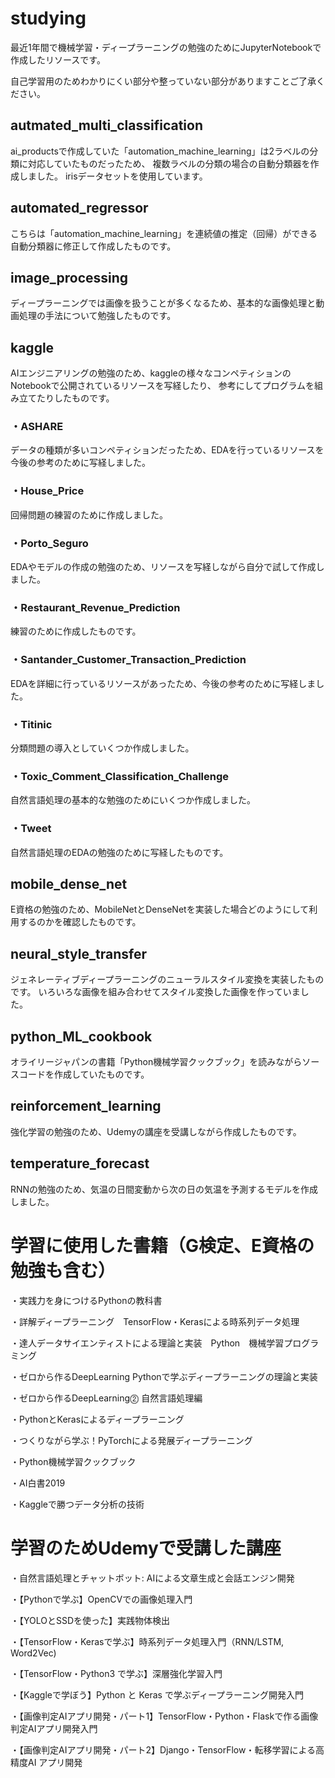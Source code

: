 # studying
最近1年間で機械学習・ディープラーニングの勉強のためにJupyterNotebookで作成したリソースです。

自己学習用のためわかりにくい部分や整っていない部分がありますことご了承ください。


## autmated_multi_classification

ai_productsで作成していた「automation_machine_learning」は2ラベルの分類に対応していたものだったため、
複数ラベルの分類の場合の自動分類器を作成しました。
irisデータセットを使用しています。


## automated_regressor

こちらは「automation_machine_learning」を連続値の推定（回帰）ができる自動分類器に修正して作成したものです。


## image_processing

ディープラーニングでは画像を扱うことが多くなるため、基本的な画像処理と動画処理の手法について勉強したものです。


## kaggle

AIエンジニアリングの勉強のため、kaggleの様々なコンペティションのNotebookで公開されているリソースを写経したり、
参考にしてプログラムを組み立てたりしたものです。

### ・ASHARE
データの種類が多いコンペティションだったため、EDAを行っているリソースを今後の参考のために写経しました。

### ・House_Price

回帰問題の練習のために作成しました。

### ・Porto_Seguro

EDAやモデルの作成の勉強のため、リソースを写経しながら自分で試して作成しました。

### ・Restaurant_Revenue_Prediction

練習のために作成したものです。

### ・Santander_Customer_Transaction_Prediction

EDAを詳細に行っているリソースがあったため、今後の参考のために写経しました。

### ・Titinic

分類問題の導入としていくつか作成しました。

### ・Toxic_Comment_Classification_Challenge

自然言語処理の基本的な勉強のためにいくつか作成しました。

### ・Tweet

自然言語処理のEDAの勉強のために写経したものです。

## mobile_dense_net

E資格の勉強のため、MobileNetとDenseNetを実装した場合どのようにして利用するのかを確認したものです。

## neural_style_transfer

ジェネレーティブディープラーニングのニューラルスタイル変換を実装したものです。
いろいろな画像を組み合わせてスタイル変換した画像を作っていました。


## python_ML_cookbook

オライリージャパンの書籍「Python機械学習クックブック」を読みながらソースコードを作成していたものです。


## reinforcement_learning

強化学習の勉強のため、Udemyの講座を受講しながら作成したものです。


## temperature_forecast

RNNの勉強のため、気温の日間変動から次の日の気温を予測するモデルを作成しました。


# 学習に使用した書籍（G検定、E資格の勉強も含む）
・実践力を身につけるPythonの教科書

・詳解ディープラーニング　TensorFlow・Kerasによる時系列データ処理

・達人データサイエンティストによる理論と実装　Python　機械学習プログラミング

・ゼロから作るDeepLearning Pythonで学ぶディープラーニングの理論と実装

・ゼロから作るDeepLearning⓶ 自然言語処理編

・PythonとKerasによるディープラーニング

・つくりながら学ぶ！PyTorchによる発展ディープラーニング

・Python機械学習クックブック

・AI白書2019

・Kaggleで勝つデータ分析の技術

# 学習のためUdemyで受講した講座
・自然言語処理とチャットボット: AIによる文章生成と会話エンジン開発

・【Pythonで学ぶ】OpenCVでの画像処理入門

・【YOLOとSSDを使った】実践物体検出

・【TensorFlow・Kerasで学ぶ】時系列データ処理入門（RNN/LSTM, Word2Vec)

・【TensorFlow・Python3 で学ぶ】深層強化学習入門

・【Kaggleで学ぼう】Python と Keras で学ぶディープラーニング開発入門

・【画像判定AIアプリ開発・パート1】TensorFlow・Python・Flaskで作る画像判定AIアプリ開発入門

・【画像判定AIアプリ開発・パート2】Django・TensorFlow・転移学習による高精度AI アプリ開発
